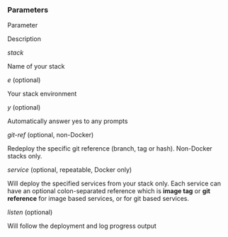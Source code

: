 <!-- post: -->


### Parameters



    

        

            
Parameter

            
Description

        

    

    

        

            
_stack_

            
Name of your stack

        

        

        	
_e_ (optional)

        	
Your stack environment

        

        

            
_y_ (optional)

            
Automatically answer yes to any prompts

        

        

            
_git-ref_ (optional, non-Docker)

            
Redeploy the specific git reference (branch, tag or hash). Non-Docker stacks only.

        

        

            
_service_ (optional, repeatable, Docker only)

            
Will deploy the specified services from your stack only. Each service can have an optional colon-separated reference which is **image tag** or **git reference** for image based services, or for git based services.

        

        

            
_listen_ (optional)

            
Will follow the deployment and log progress output

        

    




